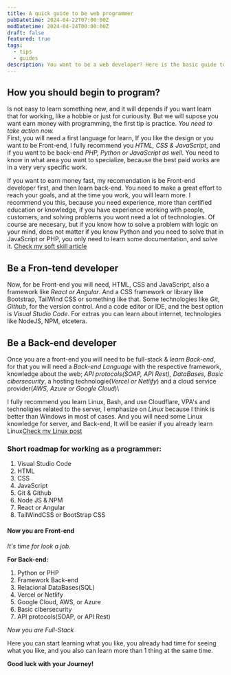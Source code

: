 ```yaml
---
title: A quick guide to be web programmer
pubDatetime: 2024-04-22T07:00:00Z
modDatetime: 2024-04-24T00:00:00Z
draft: false
featured: true
tags:
  - tips
  - guides
description: You want to be a web developer? Here is the basic guide to become one.
---
```


## How you should begin to program?

Is not easy to learn something new, and it will depends if you want learn that for working, like a hobbie or just for curiousity. But we will supose you want earn money with programming, the first tip is practice. _You need to take action now._\
First, you will need a first language for learn, If you like the design or you want to be Front-end, I fully recommend you _HTML, CSS & JavaScript_, and if you want to be back-end _PHP, Python or JavaScript as well_. You need to know in what area you want to specialize, because the best paid works are in a very very specific work.

If you want to earn money fast, my recomendation is be Front-end developer first, and then learn back-end. You need to make a great effort to reach your goals, and at the time you work, you will learn more. I recommend you this, because you need experience, more than certified education or knowledge, if you have experience working with people, customers, and solving problems you wont need a lot of technologies. Of course are necesary, but if you know how to solve a problem with logic on your mind, does not matter if you know Python and you need to solve that in JavaScript or PHP, you only need to learn some documentation, and solve it. [Check my soft skill article](/posts/soft-skills)

## Be a Fron-tend developer

Now, for be Front-end you will need, HTML, CSS and JavaScript, also a framework like _React or Angular_. And a CSS framework or library like Bootstrap, TailWind CSS or something like that. Some technologies like _Git, Github_, for the version control. And a code editor or IDE, and the best option is _Visual Studio Code_. For extras you can learn about internet, technologies like NodeJS, NPM, etcetera.

## Be a Back-end developer

Once you are a front-end you will need to be full-stack & _learn Back-end_, for that you will need a _Back-end Language_ with the respective framework, knowledge about the web; _API protocols(SOAP, API Rest), DataBases, Basic cibersecurity_, a hosting technologie(_Vercel or Netlify_) and a cloud service provider(_AWS, Azure or Google Cloud_)\

I fully recommend you learn Linux, Bash, and use Cloudflare, VPA's and technoligies related to the server, I emphasize on _Linux_ because I think is better than Windows in most of cases. And you will need some Linux knowledge for server, and Back-end, It will be easier if you already learn Linux[Check my Linux post](/posts/is-windows-the-worst-so)

### Short roadmap for working as a programmer:

1. Visual Studio Code
2. HTML
3. CSS
4. JavaScript
5. Git & Github
6. Node JS & NPM
7. React or Angular
8. TailWindCSS or BootStrap CSS

#### Now you are Front-end

_It's time for look a job._

**For Back-end:**

1. Python or PHP
2. Framework Back-end
3. Relacional DataBases(SQL)
4. Vercel or Netlify
5. Google Cloud, AWS, or Azure
6. Basic cibersecurity
7. API protocols(SOAP, or API Rest)

_Now you are Full-Stack_

Here you can start learning what you like, you already had time for seeing what you like, and you also can learn more than 1 thing at the same time.

**Good luck with your Journey!**
